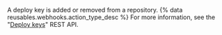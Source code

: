 A deploy key is added or removed from a repository. {% data reusables.webhooks.action_type_desc %} For more information, see the "[Deploy keys](/v3/repos/keys/)" REST API.